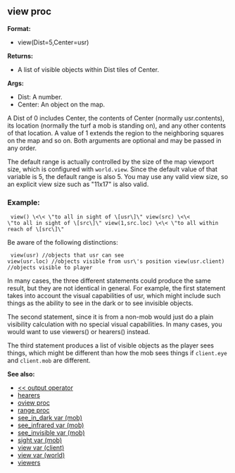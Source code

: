 ## view proc

**Format:**
+   view(Dist=5,Center=usr)
<!-- -->
**Returns:**
+   A list of visible objects within Dist tiles of Center.
<!-- -->
**Args:**
+   Dist: A number.
+   Center: An object on the map.


A Dist of 0 includes Center, the contents of Center (normally
usr.contents), its location (normally the turf a mob is standing on),
and any other contents of that location. A value of 1 extends the region
to the neighboring squares on the map and so on. Both arguments are
optional and may be passed in any order. 

The default range is
actually controlled by the size of the map viewport size, which is
configured with `world.view`. Since the default value of that variable
is 5, the default range is also 5. You may use any valid view size, so
an explicit view size such as \"11x17\" is also valid.
### Example:

```
 view() \<\< \"to all in sight of \[usr\]\" view(src) \<\<
\"to all in sight of \[src\]\" view(1,src.loc) \<\< \"to all within
reach of \[src\]\" 
```
 

Be aware of the following
distinctions: 
```
 view(usr) //objects that usr can see
view(usr.loc) //objects visible from usr\'s position view(usr.client)
//objects visible to player 
```
 

In many cases, the three
different statements could produce the same result, but they are not
identical in general. For example, the first statement takes into
account the visual capabilities of usr, which might include such things
as the ability to see in the dark or to see invisible objects.


The second statement, since it is from a non-mob would just do
a plain visibility calculation with no special visual capabilities. In
many cases, you would want to use viewers() or hearers() instead.


The third statement produces a list of visible objects as the
player sees things, which might be different than how the mob sees
things if `client.eye` and `client.mob` are different.

**See also:**
+   [\<\< output operator](/ref/operator/%3c%3c/output.md) 
+   [hearers](/ref/proc/hearers.md) 
+   [oview proc](/ref/proc/oview.md) 
+   [range proc](/ref/proc/range.md) 
+   [see_in_dark var (mob)](/ref/mob/var/see_in_dark.md) 
+   [see_infrared var (mob)](/ref/mob/var/see_infrared.md) 
+   [see_invisible var (mob)](/ref/mob/var/see_invisible.md) 
+   [sight var (mob)](/ref/mob/var/sight.md) 
+   [view var (client)](/ref/client/var/view.md) 
+   [view var (world)](/ref/world/var/view.md) 
+   [viewers](/ref/proc/viewers.md) <!-- -->